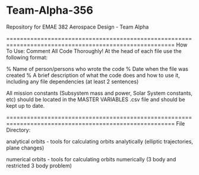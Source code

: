 # Team-Alpha-356
Repository for EMAE 382 Aerospace Design - Team Alpha 

=======================================================================================================
How To Use:
Comment All Code Thoroughly!
At the head of each file use the following format:

% Name of person/persons who wrote the code
% Date when the file was created
% A brief description of what the code does and how to use it, including any file dependencies (at least 2 sentences)

All mission constants (Subsystem mass and power, Solar System constants, etc) should be located in the MASTER VARIABLES .csv file and should be kept up to date.

=======================================================================================================
File Directory:

analytical orbits - tools for calculating orbits analytically (elliptic trajectories, plane changes)

numerical orbits - tools for calculating orbits numerically (3 body and restricted 3 body problem)